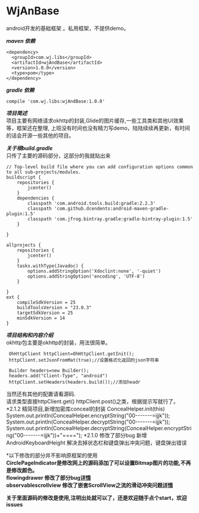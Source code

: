 # WjAnBase
android开发的基础框架 。私用框架，不提供demo。

***maven 依赖***<br>
```
<dependency>
  <groupId>com.wj.libs</groupId>
  <artifactId>wjAndBase</artifactId>
  <version>1.0.0</version>
  <type>pom</type>
</dependency>
```
***gradle 依赖***<br>
```
compile 'com.wj.libs:wjAndBase:1.0.0'
```
***项目简述***<br>
项目主要有网络请求okhttp的封装,Glide的图片缓存,一些工具类和其他UI效果等，框架还在整理,
上班没有时间也没有精力写demo，陆陆续续再更新，有时间的话会开源一些其他的项目。

***关于根build.gradle***<br>
只传了主要的源码部分，这部分的我就贴出来
```
// Top-level build file where you can add configuration options common to all sub-projects/modules.
buildscript {
    repositories {
        jcenter()
    }
    dependencies {
        classpath 'com.android.tools.build:gradle:2.2.3'
        classpath 'com.github.dcendents:android-maven-gradle-plugin:1.5'
        classpath 'com.jfrog.bintray.gradle:gradle-bintray-plugin:1.5'
    }

}

allprojects {
    repositories {
        jcenter()
    }
    tasks.withType(Javadoc) {
        options.addStringOption('Xdoclint:none', '-quiet')
        options.addStringOption('encoding', 'UTF-8')
    }

}
ext {
    compileSdkVersion = 25
    buildToolsVersion = "23.0.3"
    targetSdkVersion = 25
    minSdkVersion = 14
}
```
***项目结构和内容介绍***<br>
 okhttp包主要是okhttp的封装，用法很简单。
```
 OhHttpClient httpClient=OhHttpClient.getInit();
 httpClient.setJsonFromMat(true);//设置格式化返回的json字符串

 Builder headers=new Builder();
 headers.add("Client-Type", "android")
 httpClient.setHeaders(headers.build());//添加headr
```
 当然还有其他的配置请看源码.<br>
 请求类型直接httpClient.get() httpClient.post()之类，根据提示写就行了。
*2.1.2
精简项目,新增加密库conceal的封装
 ConcealHelper.init(this)
 System.out.println(ConcealHelper.encryptString("00-------=ijjk"));
 System.out.println(ConcealHelper.decryptString("00-------=ijjk"));
 System.out.println(ConcealHelper.decryptString(ConcealHelper.encryptString("00-------=ijjk"))+"====");
*2.1.0
修改了部分bug 新增AndroidKeyboardHeight 解决去掉状态栏和键盘弹出冲突问题，键盘弹出错误

*以下修改的部分并不影响原框架的使用
<br>**CirclePageIndicator是修改网上的源码添加了可以设置Bitmap图片的功能,不再是修改颜色。**
<br>**flowingdrawer 修改了部分bug[详情](http://blog.csdn.net/u010523832/article/details/51586125)**
<br>**observablescrollview 修改了嵌套ScrollView之流的滑动冲突问题[详情](http://blog.csdn.net/u010523832/article/details/52709144)**


**关于里面源码的修改是使用,注明出处就可以了，还是欢迎随手点个start，欢迎issues**
